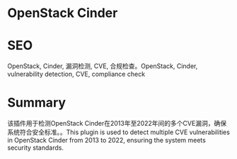 # OpenStack Cinder
# SEO
OpenStack, Cinder, 漏洞检测, CVE, 合规检查。OpenStack, Cinder, vulnerability detection, CVE, compliance check
# Summary
该插件用于检测OpenStack Cinder在2013年至2022年间的多个CVE漏洞，确保系统符合安全标准。。This plugin is used to detect multiple CVE vulnerabilities in OpenStack Cinder from 2013 to 2022, ensuring the system meets security standards.
